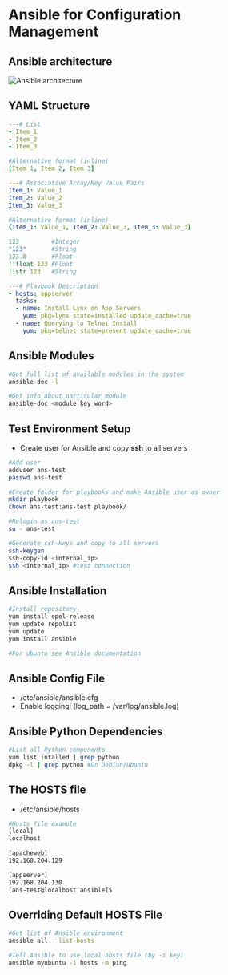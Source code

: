 # Ansible for Configuration Management

## Ansible architecture

![Ansible architecture](https://github.com/OlegPlatonenko/net-sys-administration/blob/master/linux/images/ansible_fig.png)

## YAML Structure

```yaml
---# List
- Item_1
- Item_2
- Item_3

#Alternative format (inline)
[Item_1, Item_2, Item_3]
```

```yaml
---# Associative Array/Key Value Pairs
Item_1: Value_1
Item_2: Value_2
Item_3: Value_3

#Alternative format (inline)
{Item_1: Value_1, Item_2: Value_2, Item_3: Value_3}
```

```yaml
123         #Integer
"123"       #String
123.0       #Float
!!float 123 #Float
!!str 123   #String
```

```yaml
---# Playbook Description
- hosts: appserver
  tasks:
  - name: Install Lynx on App Servers
    yum: pkg=lynx state=installed update_cache=true
  - name: Querying to Telnet Install
    yum: pkg=telnet state=present update_cache=true
```

## Ansible Modules

```bash
#Get full list of available modules in the system
ansible-doc -l

#Get info about particular module
ansible-doc <module key_word>
```

## Test Environment Setup

- Create user for Ansible and copy **ssh** to all servers

```bash
#Add user
adduser ans-test
passwd ans-test

#Create folder for playbooks and make Ansible user as owner
mkdir playbook
chown ans-test:ans-test playbook/

#Relogin as ans-test
su - ans-test

#Generate ssh-keys and copy to all servers
ssh-keygen
ssh-copy-id <internal_ip>
ssh <internal_ip> #test connection
```

## Ansible Installation

```bash
#Install repository
yum install epel-release
yum update repolist
yum update
yum install ansible

#For ubuntu see Ansible documentation
```

## Ansible Config File

- /etc/ansible/ansible.cfg
- Enable logging! (log_path = /var/log/ansible.log)

## Ansible Python Dependencies

```bash
#List all Python components
yum list intalled | grep python
dpkg -l | grep python #On Debian/Ubuntu
```

## The HOSTS file

- /etc/ansible/hosts

```bash
#Hosts file example
[local]
localhost

[apacheweb]
192.168.204.129

[appserver]
192.168.204.130
[ans-test@localhost ansible]$
```

## Overriding Default HOSTS File

```bash
#Get list of Ansible environment
ansible all --list-hosts

#Tell Ansible to use local hosts file (by -i key)
ansible myubuntu -i hosts -m ping
```



